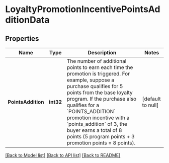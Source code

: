 # LoyaltyPromotionIncentivePointsAdditionData

## Properties

 Name               | Type      | Description                                                                                                                                                                                                                                                                                                                                                                                    | Notes             
--------------------|-----------|------------------------------------------------------------------------------------------------------------------------------------------------------------------------------------------------------------------------------------------------------------------------------------------------------------------------------------------------------------------------------------------------|-------------------
 **PointsAddition** | **int32** | The number of additional points to earn each time the promotion is triggered. For example, suppose a purchase qualifies for 5 points from the base loyalty program. If the purchase also qualifies for a &#x60;POINTS_ADDITION&#x60; promotion incentive with a &#x60;points_addition&#x60; of 3, the buyer earns a total of 8 points (5 program points + 3 promotion points &#x3D; 8 points). | [default to null] 

[[Back to Model list]](../README.md#documentation-for-models) [[Back to API list]](../README.md#documentation-for-api-endpoints) [[Back to README]](../README.md)

